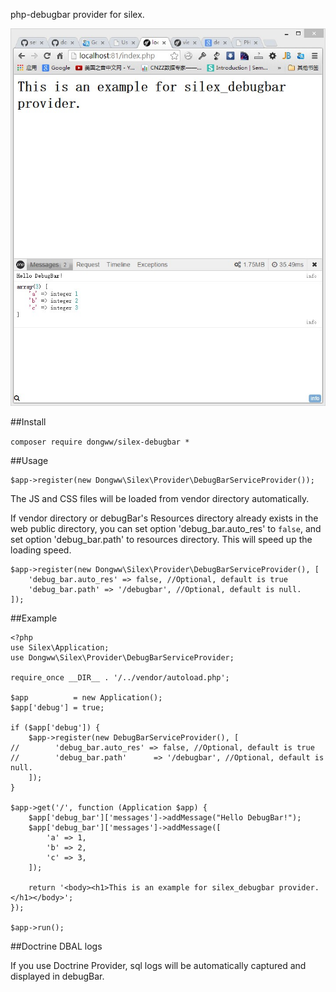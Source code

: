 php-debugbar provider for silex.

![debugBar](debug-bar.jpg)

##Install

`composer require dongww/silex-debugbar *`

##Usage

~~~ .php
$app->register(new Dongww\Silex\Provider\DebugBarServiceProvider());
~~~

The JS and CSS files will be loaded from vendor directory automatically.

If vendor directory or debugBar's Resources directory already exists in the web public directory,
you can set option 'debug_bar.auto_res' to `false`, and set option 'debug_bar.path' to resources directory.
This will speed up the loading speed.

~~~ .php
$app->register(new Dongww\Silex\Provider\DebugBarServiceProvider(), [
    'debug_bar.auto_res' => false, //Optional, default is true
    'debug_bar.path' => '/debugbar', //Optional, default is null.
]);
~~~

##Example

~~~ .php
<?php
use Silex\Application;
use Dongww\Silex\Provider\DebugBarServiceProvider;

require_once __DIR__ . '/../vendor/autoload.php';

$app          = new Application();
$app['debug'] = true;

if ($app['debug']) {
    $app->register(new DebugBarServiceProvider(), [
//        'debug_bar.auto_res' => false, //Optional, default is true
//        'debug_bar.path'      => '/debugbar', //Optional, default is null.
    ]);
}

$app->get('/', function (Application $app) {
    $app['debug_bar']['messages']->addMessage("Hello DebugBar!");
    $app['debug_bar']['messages']->addMessage([
        'a' => 1,
        'b' => 2,
        'c' => 3,
    ]);

    return '<body><h1>This is an example for silex_debugbar provider.</h1></body>';
});

$app->run();
~~~

##Doctrine DBAL logs

If you use Doctrine Provider, sql logs will be automatically captured and displayed in debugBar.